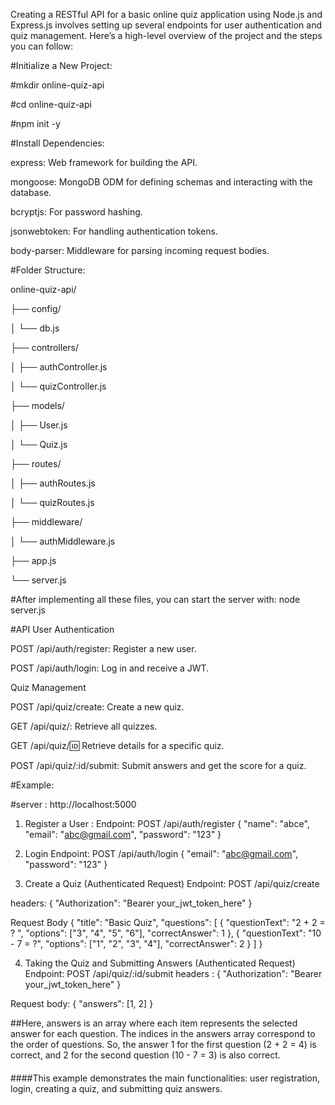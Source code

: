 Creating a RESTful API for a basic online quiz application using Node.js and Express.js involves setting up several endpoints for user authentication and quiz management.
Here’s a high-level overview of the project and the steps you can follow:


#Initialize a New Project:


 #mkdir online-quiz-api
 
 #cd online-quiz-api
 
 #npm init -y


#Install Dependencies:

express: Web framework for building the API.

mongoose: MongoDB ODM for defining schemas and interacting with the database.

bcryptjs: For password hashing.

jsonwebtoken: For handling authentication tokens.

body-parser: Middleware for parsing incoming request bodies.


#Folder Structure:


online-quiz-api/

├── config/

│   └── db.js

├── controllers/

│   ├── authController.js

│   └── quizController.js

├── models/

│   ├── User.js

│   └── Quiz.js

├── routes/

│   ├── authRoutes.js

│   └── quizRoutes.js

├── middleware/

│   └── authMiddleware.js

├── app.js

└── server.js


#After implementing all these files, you can start the server with:
node server.js


#API
User Authentication

POST /api/auth/register: Register a new user.

POST /api/auth/login: Log in and receive a JWT.

Quiz Management

POST /api/quiz/create: Create a new quiz.

GET /api/quiz/: Retrieve all quizzes.

GET /api/quiz/:id: Retrieve details for a specific quiz.

POST /api/quiz/:id/submit: Submit answers and get the score for a quiz.



#Example:


#server : http://localhost:5000

1. Register a User :
  Endpoint: POST /api/auth/register
{
  "name": "abce",
  "email": "abc@gmail.com",
  "password": "123"
}


2. Login
Endpoint: POST /api/auth/login
{
  "email": "abc@gmail.com",
  "password": "123"
}


3. Create a Quiz (Authenticated Request)
Endpoint: POST /api/quiz/create


headers:
{
  "Authorization": "Bearer your_jwt_token_here"
}


Request Body
{
  "title": "Basic Quiz",
  "questions": [
    {
      "questionText": "2 + 2 = ? ",
      "options": ["3", "4", "5", "6"],
      "correctAnswer": 1
    },
    {
      "questionText": "10 - 7 = ?",
      "options": ["1", "2", "3", "4"],
      "correctAnswer": 2
    }
  ]
}


4. Taking the Quiz and Submitting Answers (Authenticated Request)
   Endpoint: POST /api/quiz/:id/submit
   headers :
{
  "Authorization": "Bearer your_jwt_token_here"
}


Request body:
{
  "answers": [1, 2]
}


##Here, answers is an array where each item represents the selected answer for each question. 
The indices in the answers array correspond to the order of questions. 
So, the answer 1 for the first question (2 + 2 = 4) is correct, and 2 for the second question (10 - 7 = 3) is also correct.


####
####This example demonstrates the main functionalities: user registration, login, creating a quiz, and submitting quiz answers.
